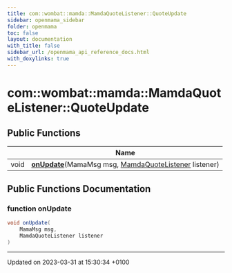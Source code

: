 ```yaml
---
title: com::wombat::mamda::MamdaQuoteListener::QuoteUpdate
sidebar: openmama_sidebar
folder: openmama
toc: false
layout: documentation
with_title: false
sidebar_url: /openmama_api_reference_docs.html
with_doxylinks: true
---
```


# com::wombat::mamda::MamdaQuoteListener::QuoteUpdate





## Public Functions

|                | Name           |
| -------------- | -------------- |
| void | **[onUpdate](interfacecom_1_1wombat_1_1mamda_1_1MamdaQuoteListener_1_1QuoteUpdate.html#function-onupdate)**(MamaMsg msg, [MamdaQuoteListener](classcom_1_1wombat_1_1mamda_1_1MamdaQuoteListener.html) listener) |

## Public Functions Documentation

### function onUpdate

```java
void onUpdate(
    MamaMsg msg,
    MamdaQuoteListener listener
)
```


-------------------------------

Updated on 2023-03-31 at 15:30:34 +0100